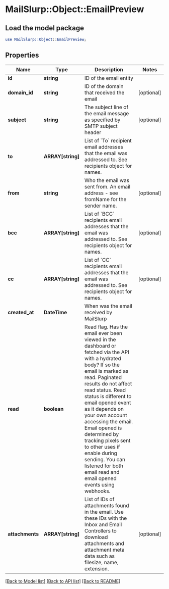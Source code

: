 # MailSlurp::Object::EmailPreview

## Load the model package
```perl
use MailSlurp::Object::EmailPreview;
```

## Properties
Name | Type | Description | Notes
------------ | ------------- | ------------- | -------------
**id** | **string** | ID of the email entity | 
**domain_id** | **string** | ID of the domain that received the email | [optional] 
**subject** | **string** | The subject line of the email message as specified by SMTP subject header | [optional] 
**to** | **ARRAY[string]** | List of &#x60;To&#x60; recipient email addresses that the email was addressed to. See recipients object for names. | 
**from** | **string** | Who the email was sent from. An email address - see fromName for the sender name. | [optional] 
**bcc** | **ARRAY[string]** | List of &#x60;BCC&#x60; recipients email addresses that the email was addressed to. See recipients object for names. | [optional] 
**cc** | **ARRAY[string]** | List of &#x60;CC&#x60; recipients email addresses that the email was addressed to. See recipients object for names. | [optional] 
**created_at** | **DateTime** | When was the email received by MailSlurp | 
**read** | **boolean** | Read flag. Has the email ever been viewed in the dashboard or fetched via the API with a hydrated body? If so the email is marked as read. Paginated results do not affect read status. Read status is different to email opened event as it depends on your own account accessing the email. Email opened is determined by tracking pixels sent to other uses if enable during sending. You can listened for both email read and email opened events using webhooks. | 
**attachments** | **ARRAY[string]** | List of IDs of attachments found in the email. Use these IDs with the Inbox and Email Controllers to download attachments and attachment meta data such as filesize, name, extension. | [optional] 

[[Back to Model list]](../README#documentation-for-models) [[Back to API list]](../README#documentation-for-api-endpoints) [[Back to README]](../README)


